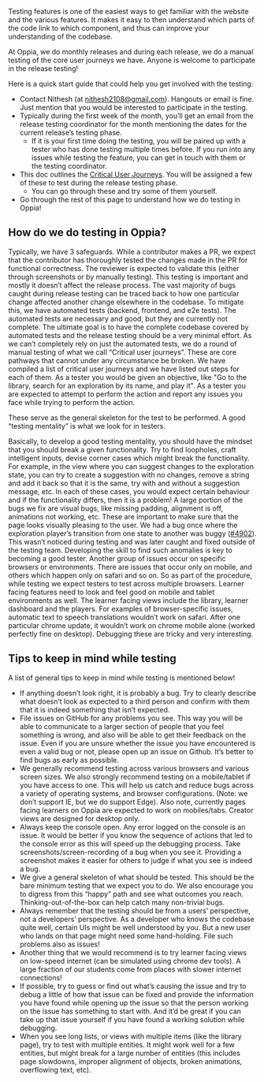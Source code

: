 Testing features is one of the easiest ways to get familiar with the website and the various features. It makes it easy to then understand which parts of the code link to which component, and thus can improve your understanding of the codebase.

At Oppia, we do monthly releases and during each release, we do a manual testing of the core user journeys we have. Anyone is welcome to participate in the release testing!

Here is a quick start guide that could help you get involved with the testing:
- Contact Nithesh (at nithesh2108@gmail.com). Hangouts or email is fine. Just mention that you would be interested to participate in the testing.
- Typically during the first week of the month, you’ll get an email from the release testing coordinator for the month mentioning the dates for the current release’s testing phase.
    - If it is your first time doing the testing, you will be paired up with a tester who has done testing multiple times before. If you run into any issues while testing the feature, you can get in touch with them or the testing coordinator. 
- This doc outlines the [Critical User Journeys](https://docs.google.com/document/d/1s3MG2MVh_7m7B0wIlZb7sAcoyUdY0zq7a1JEFtwYBjI/edit#heading=h.gs2e2lh85so7). You will be assigned a few of these to test during the release testing phase.
    - You can go through these and try some of them yourself.
- Go through the rest of this page to understand how we do testing in Oppia!

## How do we do testing in Oppia?

Typically, we have 3 safeguards. While a contributor makes a PR, we expect that the contributor has thoroughly tested the changes made in the PR for functional correctness. The reviewer is expected to validate this (either through screenshots or by manually testing). This testing is important and mostly it doesn’t affect the release process.
The vast majority of bugs caught during release testing can be traced back to how one particular change affected another change elsewhere in the codebase. To mitigate this, we have automated tests (backend, frontend, and e2e tests). The automated tests are necessary and good, but they are currently not complete. The ultimate goal is to have the complete codebase covered by automated tests and the release testing should be a very minimal effort. As we can’t completely rely on just the automated tests, we do a round of manual testing of what we call “Critical user journeys”. These are core pathways that cannot under any circumstance be broken. 
We have compiled a list of critical user journeys and we have listed out steps for each of them. As a tester you would be given an objective, like "Go to the library, search for an exploration by its name, and play it". As a tester you are expected to attempt to perform the action and report any issues you face while trying to perform the action.

These serve as the general skeleton for the test to be performed. A good “testing mentality” is what we look for in testers.

Basically, to develop a good testing mentality, you should have the mindset that you should break a given functionality. Try to find loopholes, craft intelligent inputs, devise corner cases which might break the functionality. For example, in the view where you can suggest changes to the exploration state, you can try to create a suggestion with no changes, remove a string and add it back so that it is the same, try with and without a suggestion message, etc. In each of these cases, you would expect certain behaviour and if the functionality differs, then it is a problem!
A large portion of the bugs we fix are visual bugs, like missing padding, alignment is off, animations not working, etc. These are important to make sure that the page looks visually pleasing to the user. We had a bug once where the exploration player’s transition from one state to another was buggy ([#4902](https://github.com/oppia/oppia/issues/4902)). This wasn’t noticed during testing and was later caught and fixed outside of the testing team. Developing the skill to find such anomalies is key to becoming a good tester.
Another group of issues occur on specific browsers or environments. There are issues that occur only on mobile, and others which happen only on safari and so on. So as part of the procedure, while testing we expect testers to test across multiple browsers. Learner facing features need to look and feel good on mobile and tablet environments as well. The learner facing views include the library, learner dashboard and the players. For examples of browser-specific issues, automatic text to speech translations wouldn’t work on safari. After one particular chrome update, it wouldn’t work on chrome mobile alone (worked perfectly fine on desktop). Debugging these are tricky and very interesting.

## Tips to keep in mind while testing
A list of general tips to keep in mind while testing is mentioned below!
- If anything doesn’t look right, it is probably a bug. Try to clearly describe what doesn’t look as expected to a third person and confirm with them that it is indeed something that isn’t expected.
- File issues on GitHub for any problems you see. This way you will be able to communicate to a larger section of people that you feel something is wrong, and also will be able to get their feedback on the issue. Even if you are unsure whether the issue you have encountered is even a valid bug or not, please open up an issue on Github. It’s better to find bugs as early as possible.
- We generally recommend testing across various browsers and various screen sizes. We also strongly recommend testing on a mobile/tablet if you have access to one. This will help us catch and reduce bugs across a variety of operating systems, and browser configurations. (Note: we don’t support IE, but we do support Edge). Also note, currently pages facing learners on Oppia are expected to work on mobiles/tabs. Creator views are designed for desktop only.
- Always keep the console open. Any error logged on the console is an issue. It would be better if you know the sequence of actions that led to the console error as this will speed up the debugging process.
Take screenshots/screen-recording of a bug when you see it. Providing a screenshot makes it easier for others to judge if what you see is indeed a bug.
- We give a general skeleton of what should be tested. This should be the bare minimum testing that we expect you to do. We also encourage you to digress from this “happy” path and see what outcomes you reach. Thinking-out-of-the-box can help catch many non-trivial bugs.
- Always remember that the testing should be from a users’ perspective, not a developers’ perspective. As a developer who knows the codebase quite well, certain UIs might be well understood by you. But a new user who lands on that page might need some hand-holding. File such problems also as issues!
- Another thing that we would recommend is to try learner facing views on low-speed internet (can be simulated using chrome dev tools). A large fraction of our students come from places with slower internet connections!
- If possible, try to guess or find out what’s causing the issue and try to debug a little of how that issue can be fixed and provide the information you have found while opening up the issue so that the person working on the issue has something to start with. And it’d be great if you can take up that issue yourself if you have found a working solution while debugging.
- When you see long lists, or views with multiple items (like the library page), try to test with multiple entities. It might work well for a few entities, but might break for a large number of entities (this includes page slowdowns, improper alignment of objects, broken animations, overflowing text, etc). 
